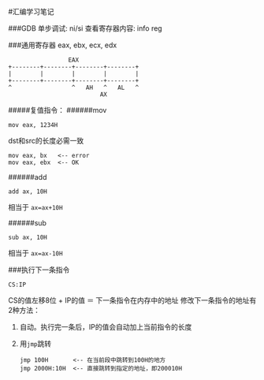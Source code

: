 #汇编学习笔记

###GDB
单步调试: ni/si
查看寄存器内容: info reg

###通用寄存器
eax, ebx, ecx, edx
```
                 EAX
+--------+--------+--------+--------+
|        |        |        |        |
+--------+--------+--------+--------+
^                 ^   AH   ^   AL   ^
                          AX
```
#####复值指令：
######mov
```
mov eax, 1234H
```
dst和src的长度必需一致
```
mov eax, bx   <-- error
mov eax, ebx  <-- OK
```

######add
```
add ax, 10H
```
相当于 `ax=ax+10H`

######sub
```
sub ax, 10H
```
相当于 `ax=ax-10H`

###执行下一条指令
```
CS:IP
```
CS的值左移8位 + IP的值 ＝ 下一条指令在内存中的地址
修改下一条指令的地址有2种方法：

1. 自动。执行完一条后，IP的值会自动加上当前指令的长度
2. 用`jmp`跳转

	```
	jmp 100H       <-- 在当前段中跳转到100H的地方
	jmp 2000H:10H  <-- 直接跳转到指定的地址，即200010H
	```
